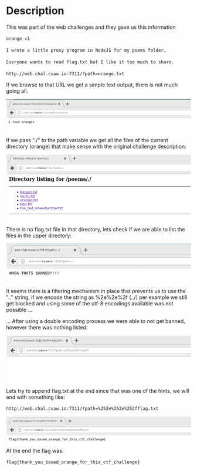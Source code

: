 # Description

This was part of the web challenges and they gave us this information
```
orange v1

I wrote a little proxy program in NodeJS for my poems folder.

Everyone wants to read flag.txt but I like it too much to share.

http://web.chal.csaw.io:7311/?path=orange.txt
```

If we browse to that URL we get a simple text output, there is not much going all.

![orangev1-1](imgs/orangev1-1.png)

If we pass "./" to the path variable we get all the files of the current directory (orange) that make sense
with the original challenge description:

![orangev1-2](imgs/orangev1-2.png)

There is no flag.txt file in that directory, lets check if we are able to list the files in the upper 
directory:

![orangev1-3](imgs/orangev1-3.png)

It seems there is a filtering mechanism in place that prevents us to use the ".." string, if we encode
the string as %2e%2e%2f (../) per example we still get blocked and using some of the utf-8 encodings
available was not possible ...

... After using a double encoding process we were able to not get banned, however there was nothing listed:

![orangev1-4](imgs/orangev1-4.png)

Lets try to append flag.txt at the end since that was one of the hints, we will end with something like:
```
http://web.chal.csaw.io:7311/?path=%252e%252e%252fflag.txt
```
![orangev1-5](imgs/orangev1-5.png)
At the end the flag was:

```
flag{thank_you_based_orange_for_this_ctf_challenge}
```

